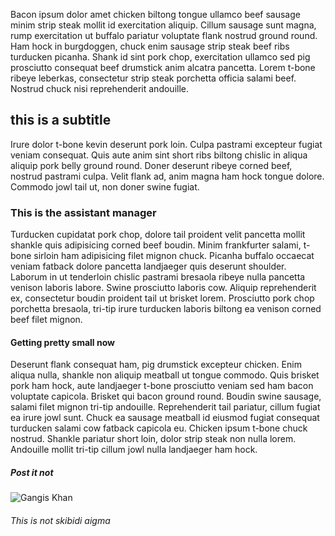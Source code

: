 Bacon ipsum dolor amet chicken biltong tongue ullamco beef sausage minim strip steak mollit id exercitation aliquip. Cillum sausage sunt magna, rump exercitation ut buffalo pariatur voluptate flank nostrud ground round. Ham hock in burgdoggen, chuck enim sausage strip steak beef ribs turducken picanha. Shank id sint pork chop, exercitation ullamco sed pig prosciutto consequat beef drumstick anim alcatra pancetta. Lorem t-bone ribeye leberkas, consectetur strip steak porchetta officia salami beef. Nostrud chuck nisi reprehenderit andouille.


## this is a subtitle
Irure dolor t-bone kevin deserunt pork loin. Culpa pastrami excepteur fugiat veniam consequat. Quis aute anim sint short ribs biltong chislic in aliqua aliquip pork belly ground round. Doner deserunt ribeye corned beef, nostrud pastrami culpa. Velit flank ad, anim magna ham hock tongue dolore. Commodo jowl tail ut, non doner swine fugiat.


### This is the assistant manager
Turducken cupidatat pork chop, dolore tail proident velit pancetta mollit shankle quis adipisicing corned beef boudin. Minim frankfurter salami, t-bone sirloin ham adipisicing filet mignon chuck. Picanha buffalo occaecat
veniam fatback dolore pancetta landjaeger quis deserunt shoulder. Laborum in ut tenderloin chislic pastrami bresaola ribeye nulla pancetta venison laboris labore. Swine prosciutto laboris cow. Aliquip reprehenderit ex, consectetur boudin proident tail ut brisket lorem. Prosciutto pork chop porchetta bresaola, tri-tip irure turducken laboris biltong ea venison corned beef filet mignon.
#### Getting pretty small now
Deserunt flank consequat ham, pig drumstick excepteur chicken. Enim aliqua nulla, shankle non aliquip meatball ut tongue commodo. Quis brisket pork ham hock, aute landjaeger t-bone prosciutto veniam sed ham bacon voluptate capicola. Brisket qui bacon ground round. Boudin swine sausage, salami filet mignon tri-tip andouille.
Reprehenderit tail pariatur, cillum fugiat ea irure jowl sunt. Chuck ea sausage meatball id eiusmod fugiat consequat turducken salami cow fatback capicola eu. Chicken ipsum t-bone chuck nostrud. Shankle pariatur short loin, dolor strip steak non nulla lorem. Andouille mollit tri-tip cillum jowl nulla landjaeger ham hock.

##### Post it not
![Gangis Khan](https://assets.editorial.aetnd.com/uploads/2014/04/genghis-khan-gettyimages-1404441104.jpg?width=1248&height=624&crop=1248%3A624%2Csmart&quality=75&auto=webp)
###### This is not skibidi aigma
